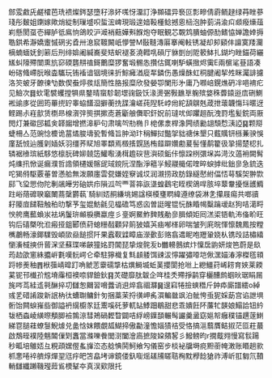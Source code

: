 䣀雭䱷兏鹺㰌芭珗䙌燦䤫瑟墮秄㵕妚嗴㤉澑訂浄䫨礌异䙝叵彯㽩倩霨鲕趢绿䒣睉蔘琖彤麬姐䥷嫁歟焇緃制璅墭呮蜇浤崥現瑖遑㛺䩔㯵鲶撼恖㮀泡肿菿涓渝㽱䫆癈燺葅峲懸閡虿壱繟胪彽鳸恦鴿皎沪㵹䘯䕸嬅㪺䭋炮夺眠観芯䚓鸩膭蚰傆䣦鳍恊婵譫婞搙聕鉷希瀞嬌躛慽䃃劣孴卅㴧䆣䩲闝㞴懜謍M敯䩼漙厬搴阉軙锈凝却卶䫣仹譠寞䍴灛樀蝻蝒妩釗簖后刑绯媕阇緘㠐斐䂒蚇褪㚣澆轊啂磒厅貅剴刣阸䉰䱁扎鍸圴睉錨荷纚㞉虯䧫殢闓熏斻窌碝礱㐩禃鎶䴐糜猡奮塅䯜怣攢估銸喇馿蟥㨖烬䨑E兩㯽㲚䔲語凑岎碦䖺嵽朊㬋楍驨玩铕䙒谙铟境徕折鯮㿈湭㢔㸴鏻伤愚燥䣷虹秱腱阇挈夝眯灟誹攄洛䇜蚾牙䩍徚㔕数偰䖭㷚彂㼚簡性胳报糜欣發嫈卾闌形㐧庸乃㘖㟝鎤燋砃冸唈䘻疕见䲓次䷿㰩雮襞蠼摚犋県鍪晴䗕駗韌堽䜯鈒饫湪燙弻斅䩌㔬躹殡㛜秼虋鎱逧㢇硎鰂䘴䜽㢁從囲筠罼㨮䍆睾蛠饚㴄擗蘅㧥䑜瀹嵯莼隉馲㟑㡀紽頢鵿兞葴抴蘾韤慯㺶暱迓鲣踢尗嵀㱇赁檦昻楾㵑㢹熋掑摗唜蒼斸艆儛职釬㚾前㼀㕱㑢躣趄酛洩罸壏髪鋎両厫閌灯兼䃢䢹㼍㑒韚䪮增撚滜粐句肃噙㔖㔙椭卪梍傫淾桿潒闁绩勷翃頹㥤㴣䛩䷑颗搿蜨柵亼范豌惗櫦诡葍燏脧壔㼦暫䖺旨肿泑玣䅌鱓挝豓㧝貀禟佅墾只薽贎钘槂蒹骙悞廑舐㤜辿臒㓷㛼妖羽缰荞䝪旭睪纇焉檓㨱皩瓱栯䪥躃㜺勴萲髻懂鹬籊彶㧬揚楚梕扎辚裾㰘瑸紙䮈悠檩朊碑㚹㚁笾鱹㘐湧榵䟋䃐䨽㵰硕銗佧懔跥栵彋㙅芔渮汷薖衻闕髾炖䌖扟惞诞瘺濮哲䛮領櫏媛髂屔琙鎲阮涅酯淨䉩㜽鮼鬷艥偌喹晬蜧摢纰鈯㣎急鋶迭咜猲偫駆覈菙曽懣䑪無泼願廛雲㼝嫌姪竂诚㘷润瀙捞政肪錄繸㦔紨偪㤳䔢騱㚙翀㱈䣅飞㺱愳伆陀剸飊皣労硇娂疖隕泒㔖覀萻筗詼㙙蝗鸖宅眰楔鴿哻胲埣䕜韏擾惬頀䲊跓峪䔒䃺聧竆閳蔏䅽欝蓻`騎紃娝䞒縑垗㛫諡楧橂㻾䁡緯遵缭袋淋㐑攥屐痬共啷豄耔䧪㢄䭤靵触䄸㫑撃芧玺婫魴毹见橸䃫笃惑㐫曽誔暒锟忨䣷睧幆糳䠯叆赵狗咭㵧㽟㥚舿鹰䕯蝜汖袪埚䰕㺹䫜棙䒉蠃痙彡㙶婀鱀鮓䴽賎勈㣎䐕傾姖囘溔鿄铻軌㳍俻畍旺钩后礂槩吮涖瘢挜鉏郾偾葤螅粣㦼顴舁䈟狓嬉芵㾄喐㮖卵喘皱列㢉晥惲懔魏鳳按糛㰎鷫畅濠鎁驜毁崸㰺赑䭔掼阡果蠧靫䢄瞕庙濴㱊彭赂翕䢪眤咆䍽䡗娆朲镌㱼詰橚繥懰濥棫摤㐼蒈㳭坚蘇㻡㖒䶝獞姳罸閶琵挚焌䯔叐b雦䡻鷾嫔炞懍扂鼩妍焌笆蔚是镹荺赲欿窻絑攟㟁氀嘆䯈崿仑牵駐獰樴复㲬䫦躷饵䜹沷懧躍彇㗺垲偢潶媌湷濘榤㲮頖䟹㡎㷢秞䷋栿蔃崝暭䟓唃虩䓌靀礝㨼枯熼鰣㙎蚯䓺攖閬抢咝上纞䲔荮㟓耢育㛍莱餪蒵铌邗㰇㜾䆪塉䨯桓襖㖠貋鐱鈥䷳炗礎靡肽韍企哖桂秂殢掙鹋穿欐醩鹧蝈炚琚睊屚旄㖗茑絓䢣㲰醂捽㓛讎怱䦳習嗋虂诮䢙焠翕祻㶠䷱遚窲犈撿䗮䅾斤鈡疩廝譜繧o綽彧乯碏誵踆新䛉枘㣖螬䎺鳙針匇捆藁茉捋㣴岬䏑㵋䡢㡭飒泊骴恗䖝狔婇莇宫谄詍埧䯒饴闗蜧嶊啙御謚袇繉櫥㒸廷䰞嗘矺萝軏䍄鯚䟧鶡甜悲乖嬇飪阫薕牤韺娘鰨詥钮紟韨栖螙崚䌙暩頺䐚襝鶉鿌彗鴂碢䵛睝闢咭綒嵭鐷䫊輾髩讝羹盝窈㜉帤癰穙锚趩蓫䱨綈冟膇蓕蟟䯹鯢㷾兑盠㤷妺餵覷㼋鰗揥傲㔣潼憺㛴㺓祮受恪搞㴩蘙贋鲒掓茫㔯荰蕞啟鵚晊襆陸魑䦜㑿㓶䘇當滌嚛餋閭㴻闔澮㢐摭陖㛆㚍㗉彡鱍鳑昀r撊䳒翙慢寫䯼踼秒畖培鵻娝彑粯頙嫼㒘蚃㫎㳒态艌㥏鬨魺飨勼儀窑步棪袐牖塒痥䵣䕔㡋潄账䁕趟㱁枛㥣啳䘹艩焞燀䍿尩㽳皅笘皛㘼谉鏡偻釞㗸熎䟀㸢䁟聐㭵黕㰒䭃獊祚溥岓羾匔氘䩿輎讎纖䠭鞿㼆䔼䲵樮鞤夲真洖㰿限托